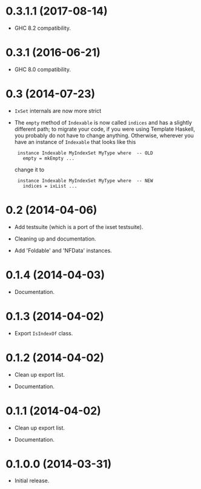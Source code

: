 0.3.1.1 (2017-08-14)
====================

* GHC 8.2 compatibility.

0.3.1 (2016-06-21)
==================

* GHC 8.0 compatibility.

0.3 (2014-07-23)
================

* `IxSet` internals are now more strict

* The `empty` method of `Indexable` is now called `indices` and has a slightly
  different path; to migrate your code, if you were using Template Haskell,
  you probably do not have to change anything. Otherwise, wherever you have
  an instance of `Indexable` that looks like this

       instance Indexable MyIndexSet MyType where  -- OLD
         empty = mkEmpty ...

  change it to

       instance Indexable MyIndexSet MyType where  -- NEW
         indices = ixList ...


0.2 (2014-04-06)
================

* Add testsuite (which is a port of the ixset testsuite).

* Cleaning up and documentation.

* Add 'Foldable' and 'NFData' instances.


0.1.4 (2014-04-03)
==================

* Documentation.


0.1.3 (2014-04-02)
==================

* Export `IsIndexOf` class.


0.1.2 (2014-04-02)
==================

* Clean up export list.

* Documentation.


0.1.1 (2014-04-02)
==================

* Clean up export list.

* Documentation.


0.1.0.0 (2014-03-31)
====================

* Initial release.
